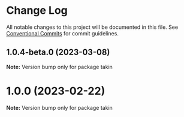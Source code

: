 # Change Log

All notable changes to this project will be documented in this file.
See [Conventional Commits](https://conventionalcommits.org) for commit guidelines.

## 1.0.4-beta.0 (2023-03-08)

**Note:** Version bump only for package takin





# 1.0.0 (2023-02-22)

**Note:** Version bump only for package takin
